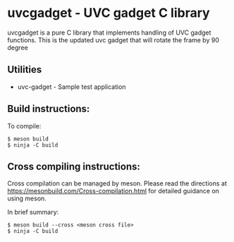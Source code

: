 # uvcgadget - UVC gadget C library

uvcgadget is a pure C library that implements handling of UVC gadget functions.
This is the updated uvc gadget that will rotate the frame by 90 degree

## Utilities

- uvc-gadget - Sample test application

## Build instructions:

To compile:

```
$ meson build
$ ninja -C build
```

## Cross compiling instructions:

Cross compilation can be managed by meson. Please read the directions at
https://mesonbuild.com/Cross-compilation.html for detailed guidance on using
meson.

In brief summary:
```
$ meson build --cross <meson cross file>
$ ninja -C build
```
